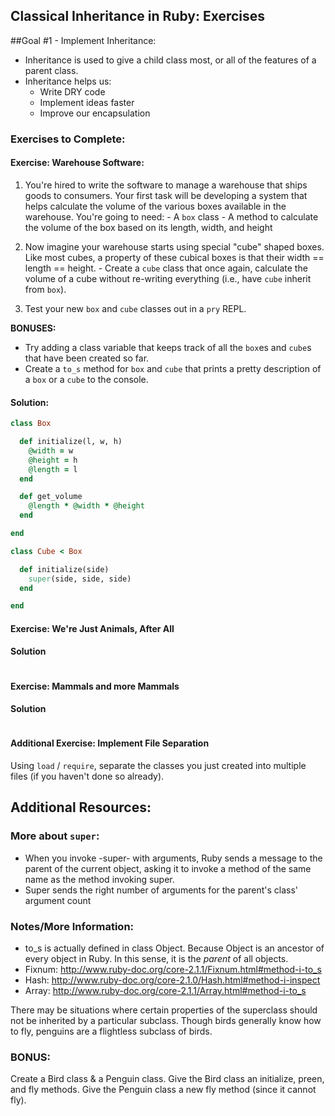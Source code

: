## Classical Inheritance in Ruby: Exercises ##

##Goal #1 - Implement Inheritance:

- Inheritance is used to give a child class most, or all of the features of a parent class.
- Inheritance helps us:
  + Write DRY code
  + Implement ideas faster
  + Improve our encapsulation

### Exercises to Complete:

#### Exercise: Warehouse Software:

  1. You're hired to write the software to manage a warehouse that ships goods to consumers. Your first task will be developing a system that helps calculate the volume of the various boxes available in the warehouse. You're going to need:
    - A `box` class
    - A method to calculate the volume of the box based on its length, width, and height

  2. Now imagine your warehouse starts using special "cube" shaped boxes. Like most cubes, a property of these cubical boxes is that their width == length == height.
    - Create a `cube` class that once again, calculate the volume of a cube without re-writing everything (i.e., have `cube` inherit from `box`).

  3. Test your new `box` and `cube` classes out in a `pry` REPL.

**BONUSES:** 

  - Try adding a class variable that keeps track of all the `box`es and `cube`s that have been created so far.
  - Create a `to_s` method for `box` and `cube` that prints a pretty description of a `box` or a `cube` to the console.


#### Solution:

```ruby
class Box

  def initialize(l, w, h)
    @width = w 
    @height = h
    @length = l
  end

  def get_volume
    @length * @width * @height
  end

end

class Cube < Box

  def initialize(side)
    super(side, side, side)
  end

end

```


#### Exercise: We're Just Animals, After All


#### Solution

```ruby

```



#### Exercise: Mammals and more Mammals


#### Solution

```ruby

```

#### Additional Exercise: Implement File Separation

Using `load` / `require`, separate the classes you just created into multiple files (if you haven't done so already).

## Additional Resources:

### More about `super`:

- When you invoke -super- with arguments, Ruby sends a message to the parent of the current object, asking it to invoke a method of the same name as the method invoking super. 
- Super sends the right number of arguments for the parent's class' argument count

### Notes/More Information:

  - ​to_s​ is actually defined in class ​Object​. Because ​Object​ is an ancestor of every object in Ruby. In this sense, it is the _parent_ of all objects.
  - Fixnum: http://www.ruby-doc.org/core-2.1.1/Fixnum.html#method-i-to_s
  - Hash: http://www.ruby-doc.org/core-2.1.0/Hash.html#method-i-inspect
  - Array: http://www.ruby-doc.org/core-2.1.1/Array.html#method-i-to_s

There may be situations where certain properties of the superclass should not be inherited by a particular subclass. Though birds generally know how to fly, penguins are a flightless subclass of birds.

### BONUS:
Create a Bird class & a Penguin class. Give the Bird class an initialize, preen, and fly methods. Give the Penguin class a new fly method (since it cannot fly).